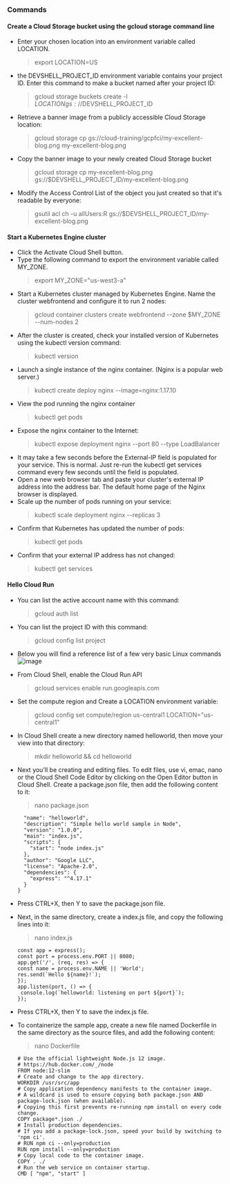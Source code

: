 ### Commands

####  Create a Cloud Storage bucket using the gcloud storage command line

- Enter your chosen location into an environment variable called LOCATION. 
  > export LOCATION=US
- the DEVSHELL_PROJECT_ID environment variable contains your project ID. Enter this command to make a bucket named after your project ID:
  > gcloud storage buckets create -l $LOCATION gs://$DEVSHELL_PROJECT_ID
- Retrieve a banner image from a publicly accessible Cloud Storage location:
  > gcloud storage cp gs://cloud-training/gcpfci/my-excellent-blog.png my-excellent-blog.png
- Copy the banner image to your newly created Cloud Storage bucket
  > gcloud storage cp my-excellent-blog.png gs://$DEVSHELL_PROJECT_ID/my-excellent-blog.png
- Modify the Access Control List of the object you just created so that it's readable by everyone:
  > gsutil acl ch -u allUsers:R gs://$DEVSHELL_PROJECT_ID/my-excellent-blog.png
  
#### Start a Kubernetes Engine cluster

- Click the Activate Cloud Shell button.
- Type the following command to export the environment variable called MY_ZONE.
   > export MY_ZONE="us-west3-a"
- Start a Kubernetes cluster managed by Kubernetes Engine. Name the cluster webfrontend and configure it to run 2 nodes:
   > gcloud container clusters create webfrontend --zone $MY_ZONE --num-nodes 2
- After the cluster is created, check your installed version of Kubernetes using the kubectl version command:
   > kubectl version
- Launch a single instance of the nginx container. (Nginx is a popular web server.)
   > kubectl create deploy nginx --image=nginx:1.17.10
- View the pod running the nginx container
   > kubectl get pods
- Expose the nginx container to the Internet:
   > kubectl expose deployment nginx --port 80 --type LoadBalancer
- It may take a few seconds before the External-IP field is populated for your service. This is normal. Just re-run the kubectl get services command every few seconds until the field is populated.
- Open a new web browser tab and paste your cluster's external IP address into the address bar. The default home page of the Nginx browser is displayed.
- Scale up the number of pods running on your service:
   > kubectl scale deployment nginx --replicas 3
- Confirm that Kubernetes has updated the number of pods:
   > kubectl get pods
- Confirm that your external IP address has not changed:
   > kubectl get services
  
#### Hello Cloud Run 
- You can list the active account name with this command:
   > gcloud auth list
- You can list the project ID with this command:
   > gcloud config list project
- Below you will find a reference list of a few very basic Linux commands
  ![image](https://github.com/leenabhavnani/GCP/assets/61199820/2d4af515-ec74-4441-a30a-aab452d7945d)

- From Cloud Shell, enable the Cloud Run API
   > gcloud services enable run.googleapis.com
- Set the compute region and Create a LOCATION environment variable:
   > gcloud config set compute/region us-central1
   > LOCATION="us-central1"
- In Cloud Shell create a new directory named helloworld, then move your view into that directory:
   > mkdir helloworld && cd helloworld
- Next you'll be creating and editing files. To edit files, use vi, emac, nano or the Cloud Shell Code Editor by clicking on the Open Editor button in Cloud Shell. Create a package.json file, then add the following content to it:
   > nano package.json
    ``` {
      "name": "helloworld",
      "description": "Simple hello world sample in Node",
      "version": "1.0.0",
      "main": "index.js",
      "scripts": {
        "start": "node index.js"
      },
      "author": "Google LLC",
      "license": "Apache-2.0",
      "dependencies": {
        "express": "^4.17.1"
      }
    }

- Press CTRL+X, then Y to save the package.json file.
- Next, in the same directory, create a index.js file, and copy the following lines into it:
   > nano index.js
   ```const express = require('express');
   const app = express();
   const port = process.env.PORT || 8080;
   app.get('/', (req, res) => {
  const name = process.env.NAME || 'World';
  res.send(`Hello ${name}!`);
  });
  app.listen(port, () => {
    console.log(`helloworld: listening on port ${port}`);
  });

- Press CTRL+X, then Y to save the index.js file.
- To containerize the sample app, create a new file named Dockerfile in the same directory as the source files, and add the following content:
   > nano Dockerfile
   ```
  # Use the official lightweight Node.js 12 image.
  # https://hub.docker.com/_/node
  FROM node:12-slim
  # Create and change to the app directory.
  WORKDIR /usr/src/app
  # Copy application dependency manifests to the container image.
  # A wildcard is used to ensure copying both package.json AND package-lock.json (when available).
  # Copying this first prevents re-running npm install on every code change.
  COPY package*.json ./
  # Install production dependencies.
  # If you add a package-lock.json, speed your build by switching to 'npm ci'.
  # RUN npm ci --only=production
  RUN npm install --only=production
  # Copy local code to the container image.
  COPY . ./
  # Run the web service on container startup.
  CMD [ "npm", "start" ]
